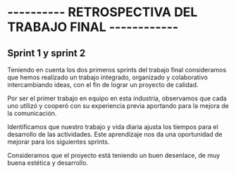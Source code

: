 # ---------- RETROSPECTIVA DEL TRABAJO FINAL ------------

##  Sprint 1 y sprint 2 

Teniendo en cuenta los dos primeros sprints del trabajo final consideramos que hemos realizado un trabajo integrado, organizado y colaborativo intercambiando ideas, con el fin de lograr un proyecto de calidad.

Por ser el primer trabajo en equipo en esta industria, observamos que cada uno utilizó y cooperó con su experiencia previa aportando para la mejora de la comunicación.

Identificamos que nuestro trabajo y vida diaria ajusta los tiempos para el desarrollo de las actividades. Este aprendizaje nos da una oportunidad de mejorar para los siguientes sprints.
  
Consideramos que el proyecto está teniendo un buen desenlace, de muy buena estética y desarrollo. 
